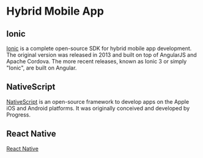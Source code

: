 # Hybrid Mobile App

## Ionic

[Ionic](https://ionicframework.com/) is a complete open-source SDK for hybrid mobile app development. The original version was released in 2013 and built on top of AngularJS and Apache Cordova. The more recent releases, known as Ionic 3 or simply "Ionic", are built on Angular.

## NativeScript

[NativeScript](https://www.nativescript.org/) is an open-source framework to develop apps on the Apple iOS and Android platforms. It was originally conceived and developed by Progress.

## React Native

[React Native](https://facebook.github.io/react-native/) 
